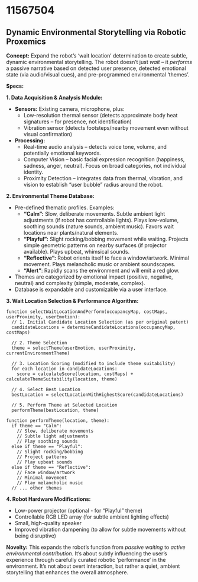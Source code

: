 # 11567504

## Dynamic Environmental Storytelling via Robotic Proxemics

**Concept:** Expand the robot’s ‘wait location’ determination to create subtle, dynamic environmental storytelling. The robot doesn’t just *wait* – it *performs* a passive narrative based on detected user presence, detected emotional state (via audio/visual cues), and pre-programmed environmental ‘themes’.

**Specs:**

**1. Data Acquisition & Analysis Module:**

*   **Sensors:** Existing camera, microphone, plus:
    *   Low-resolution thermal sensor (detects approximate body heat signatures – for presence, not identification)
    *   Vibration sensor (detects footsteps/nearby movement even without visual confirmation)
*   **Processing:**
    *   Real-time audio analysis – detects voice tone, volume, and potentially emotional keywords.
    *   Computer Vision – basic facial expression recognition (happiness, sadness, anger, neutral). Focus on broad categories, not individual identity.
    *   Proximity Detection – integrates data from thermal, vibration, and vision to establish “user bubble” radius around the robot.

**2. Environmental Theme Database:**

*   Pre-defined thematic profiles. Examples:
    *   **“Calm”:** Slow, deliberate movements. Subtle ambient light adjustments (if robot has controllable lights).  Plays low-volume, soothing sounds (nature sounds, ambient music).  Favors wait locations near plants/natural elements.
    *   **“Playful”:** Slight rocking/bobbing movement while waiting.  Projects simple geometric patterns on nearby surfaces (if projector available).  Plays upbeat, whimsical sounds.
    *   **“Reflective”:**  Robot orients itself to face a window/artwork.  Minimal movement.  Plays melancholic music or ambient soundscapes.
    *   **“Alert”**: Rapidly scans the environment and will emit a red glow.
*   Themes are categorized by emotional impact (positive, negative, neutral) and complexity (simple, moderate, complex).
*   Database is expandable and customizable via a user interface.

**3.  Wait Location Selection & Performance Algorithm:**

```pseudocode
function selectWaitLocationAndPerform(occupancyMap, costMaps, userProximity, userEmotion):
  // 1. Initial Candidate Location Selection (as per original patent)
  candidateLocations = determineCandidateLocations(occupancyMap, costMaps)

  // 2. Theme Selection
  theme = selectTheme(userEmotion, userProximity, currentEnvironmentTheme)

  // 3. Location Scoring (modified to include theme suitability)
  for each location in candidateLocations:
    score = calculateScore(location, costMaps) + calculateThemeSuitability(location, theme)

  // 4. Select Best Location
  bestLocation = selectLocationWithHighestScore(candidateLocations)

  // 5. Perform Theme at Selected Location
  performTheme(bestLocation, theme)

function performTheme(location, theme):
  if theme == "Calm":
    // Slow, deliberate movements
    // Subtle light adjustments
    // Play soothing sounds
  else if theme == "Playful":
    // Slight rocking/bobbing
    // Project patterns
    // Play upbeat sounds
  else if theme == "Reflective":
    // Face window/artwork
    // Minimal movement
    // Play melancholic music
  // ... other themes
```

**4.  Robot Hardware Modifications:**

*   Low-power projector (optional - for “Playful” theme)
*   Controllable RGB LED array (for subtle ambient lighting effects)
*   Small, high-quality speaker
*   Improved vibration dampening (to allow for subtle movements without being disruptive)

**Novelty:**  This expands the robot’s function from *passive waiting* to *active environmental contribution*. It’s about subtly influencing the user’s experience through carefully curated robotic ‘performance’ in the environment.  It’s not about overt interaction, but rather a quiet, ambient storytelling that enhances the overall atmosphere.